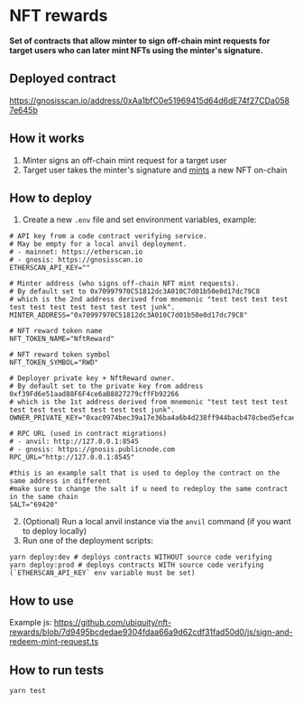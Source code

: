 # NFT rewards

**Set of contracts that allow minter to sign off-chain mint requests for target users who can later mint NFTs using the minter's signature.**

## Deployed contract

https://gnosisscan.io/address/0xAa1bfC0e51969415d64d6dE74f27CDa0587e645b

## How it works

1. Minter signs an off-chain mint request for a target user
2. Target user takes the minter's signature and [mints](https://github.com/ubiquity/nft-rewards/blob/f7e1e2c093d33ba23f316da2267983fc6d8bf572/src/NftReward.sol#L123) a new NFT on-chain

## How to deploy

1. Create a new `.env` file and set environment variables, example:

```
# API key from a code contract verifying service.
# May be empty for a local anvil deployment.
# - mainnet: https://etherscan.io
# - gnosis: https://gnosisscan.io
ETHERSCAN_API_KEY=""

# Minter address (who signs off-chain NFT mint requests).
# By default set to 0x70997970C51812dc3A010C7d01b50e0d17dc79C8
# which is the 2nd address derived from mnemonic "test test test test test test test test test test test junk".
MINTER_ADDRESS="0x70997970C51812dc3A010C7d01b50e0d17dc79C8"

# NFT reward token name
NFT_TOKEN_NAME="NftReward"

# NFT reward token symbol
NFT_TOKEN_SYMBOL="RWD"

# Deployer private key + NftReward owner.
# By default set to the private key from address 0xf39Fd6e51aad88F6F4ce6aB8827279cffFb92266
# which is the 1st address derived from mnemonic "test test test test test test test test test test test junk".
OWNER_PRIVATE_KEY="0xac0974bec39a17e36ba4a6b4d238ff944bacb478cbed5efcae784d7bf4f2ff80"

# RPC URL (used in contract migrations)
# - anvil: http://127.0.0.1:8545
# - gnosis: https://gnosis.publicnode.com
RPC_URL="http://127.0.0.1:8545"

#this is an example salt that is used to deploy the contract on the same address in different
#make sure to change the salt if u need to redeploy the same contract in the same chain
SALT="69420"

```

2. (Optional) Run a local anvil instance via the `anvil` command (if you want to deploy locally)
3. Run one of the deployment scripts:

```
yarn deploy:dev # deploys contracts WITHOUT source code verifying
yarn deploy:prod # deploys contracts WITH source code verifying (`ETHERSCAN_API_KEY` env variable must be set)
```

## How to use

Example js: https://github.com/ubiquity/nft-rewards/blob/7d9495bcdedae9304fdaa66a9d62cdf31fad50d0/js/sign-and-redeem-mint-request.ts

## How to run tests

```
yarn test
```
